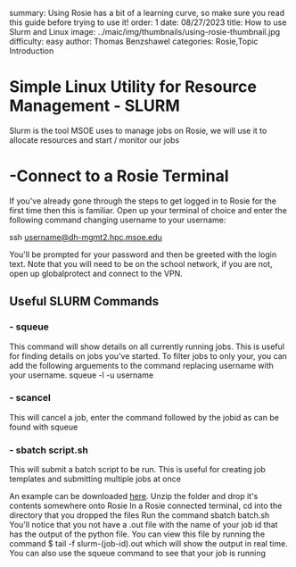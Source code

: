 summary: Using Rosie has a bit of a learning curve, so make sure you read this guide before trying to use it!
order: 1
date: 08/27/2023
title: How to use Slurm and Linux
image: ../maic/img/thumbnails/using-rosie-thumbnail.jpg
difficulty: easy
author: Thomas Benzshawel
categories: Rosie,Topic Introduction



# Simple Linux Utility for Resource Management - SLURM

Slurm is the tool MSOE uses to manage jobs on Rosie, we will use it to allocate resources and start / monitor our jobs

# -Connect to a Rosie Terminal

If you've already gone through the steps to get logged in to Rosie for the first time then this is familiar.
Open up your terminal of choice and enter the following command changing username to your username:

ssh username@dh-mgmt2.hpc.msoe.edu

You'll be prompted for your password and then be greeted with the login text.
Note that you will need to be on the school network, if you are not, open up globalprotect and connect to the VPN.


## Useful SLURM Commands

### - squeue

This command will show details on all currently running jobs.
This is useful for finding details on jobs you've started.
To filter jobs to only your, you can add the following arguements to the command replacing username with your username.
squeue -l -u username

### - scancel <jobid>

This will cancel a job, enter the command followed by the jobid as can be found with squeue 

### - sbatch script.sh

This will submit a batch script to be run. This is useful for creating job templates and submitting multiple jobs at once

An example can be downloaded [here](http://msoe-maic.com/data/downloads/sbatch.zip).
Unzip the folder and drop it's contents somewhere onto Rosie
In a Rosie connected terminal, cd into the directory that you dropped the files
Run the command sbatch batch.sh
You'll notice that you not have a .out file with the name of your job id that has the output of the python file.
You can view this file by running the command $ tail -f slurm-(job-id).out which will show the output in real time.
You can also use the squeue command to see that your job is running